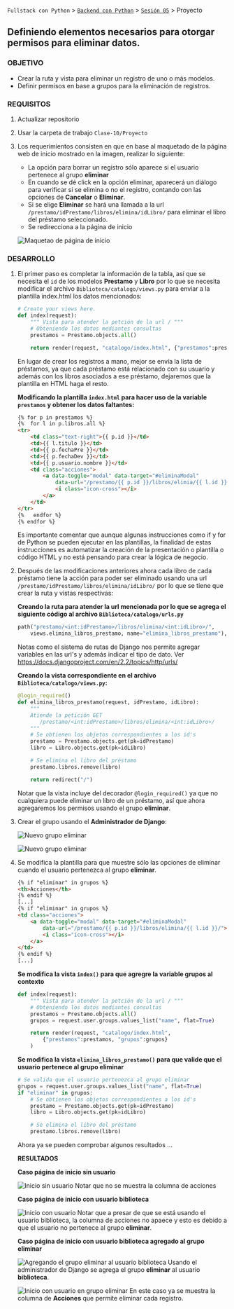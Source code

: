 `Fullstack con Python` > [`Backend con Python`](../../Readme.md) > [`Sesión 05`](../Readme.md) > Proyecto
## Definiendo elementos necesarios para otorgar permisos para eliminar datos.  

### OBJETIVO
- Crear la ruta y vista para eliminar un registro de uno o más modelos.
- Definir permisos en base a grupos para la eliminación de registros.

### REQUISITOS
1. Actualizar repositorio
1. Usar la carpeta de trabajo `Clase-10/Proyecto`
1. Los requerimientos consisten en que en base al maquetado de la página web de inicio mostrado en la imagen, realizar lo siguiente:
   - La opción para borrar un registro sólo aparece si el usuario pertenece al grupo __eliminar__
   - En cuando se dé click en la opción eliminar, aparecerá un diálogo para verificar si se elimina o no el registro, contando con las opciones de __Cancelar__ o __Eliminar__.
   - Si se elige __Eliminar__ se hará una llamada a la url `/prestamo/idPrestamo/libros/elimina/idLibro/` para eliminar el libro del préstamo seleccionado.
   - Se redirecciona a la página de inicio

   ![Maquetao de página de inicio](assets/pagina-inicio-borrar-01.png)

### DESARROLLO
1. El primer paso es completar la información de la tabla, así que se necesita el `id` de los modelos __Prestamo__ y __Libro__ por lo que se necesita modificar el archivo `Biblioteca/catalogo/views.py` para enviar a la plantilla index.html los datos mencionados:

   ```python
   # Create your views here.
   def index(request):
       """ Vista para atender la petción de la url / """
       # Obteniendo los datos mediantes consultas
       prestamos = Prestamo.objects.all()

       return render(request, "catalogo/index.html", {"prestamos":prestamos})

   ```
   En lugar de crear los registros a mano, mejor se envía la lista de préstamos, ya que cada préstamo está relacionado con su usuario y además con los libros asociados a ese préstamo, dejaremos que la plantilla en HTML haga el resto.

   __Modificando la plantilla `index.html` para hacer uso de la variable `prestamos` y obtener los datos faltantes:__

   ```html
   {% for p in prestamos %}
   {%  for l in p.libros.all %}
   <tr>
       <td class="text-right">{{ p.id }}</td>
       <td>{{ l.titulo }}</td>
       <td>{{ p.fechaPre }}</td>
       <td>{{ p.fechaDev }}</td>
       <td>{{ p.usuario.nombre }}</td>
       <td class="acciones">
           <a data-toggle="modal" data-target="#eliminaModal"
               data-url="/prestamo/{{ p.id }}/libros/elimia/{{ l.id }}/">
               <i class="icon-cross"></i>
           </a>
       </td>
   </tr>
   {%   endfor %}
   {% endfor %}
   ```
   Es importante comentar que aunque algunas instrucciones como if y for de Python se pueden ejecutar en las plantillas, la finalidad de estas instrucciones es automatizar la creación de la presentación o plantilla o código HTML y no está pensando para crear la lógica de negocio.

1. Después de las modificaciones anteriores ahora cada libro de cada préstamo tiene la acción para poder ser eliminado usando una url `/prestamo/idPrestamo/libros/elimina/idLibro/` por lo que se tiene que crear la ruta y vistas respectivas:

   __Creando la ruta para atender la url mencionada por lo que se agrega el siguiente código al archivo `Biblioteca/catalogo/urls.py`__

   ```python
   path("prestamo/<int:idPrestamo>/libros/elimina/<int:idLibro>/",
       views.elimina_libros_prestamo, name="elimina_libros_prestamo"),
   ```
   Notas como el sistema de rutas de Django nos permite agregar variables en las url's y además indicar el tipo de dato. Ver https://docs.djangoproject.com/en/2.2/topics/http/urls/

   __Creando la vista correspondiente en el archivo `Biblioteca/catalogo/views.py`:__

   ```python
   @login_required()
   def elimina_libros_prestamo(request, idPrestamo, idLibro):
       """
       Atiende la petición GET
          /prestamo/<int:idPrestamo>/libros/elimina/<int:idLibro>/
       """
       # Se obtienen los objetos correspondientes a los id's
       prestamo = Prestamo.objects.get(pk=idPrestamo)
       libro = Libro.objects.get(pk=idLibro)

       # Se elimina el libro del préstamo
       prestamo.libros.remove(libro)

       return redirect("/")
   ```
   Notar que la vista incluye del decorador `@login_required()` ya que no cualquiera puede eliminar un libro de un préstamo, así que ahora agregaremos los permisos usando el grupo __eliminar__.

1. Crear el grupo usando el __Administrador de Django__:

   ![Nuevo grupo eliminar](assets/admin-django-nuevo-grupo-01.png)

   ![Nuevo grupo eliminar](assets/admin-django-nuevo-grupo-02.png)

1. Se modifica la plantilla para que muestre sólo las opciones de eliminar cuando el usuario pertenezca al grupo __eliminar__.

   ```html
   {% if "eliminar" in grupos %}
   <th>Acciones</th>
   {% endif %}
   [...]
   {% if "eliminar" in grupos %}
   <td class="acciones">
       <a data-toggle="modal" data-target="#eliminaModal"
           data-url="/prestamo/{{ p.id }}/libros/elimina/{{ l.id }}/">
           <i class="icon-cross"></i>
       </a>
   </td>
   {% endif %}
   [...]
   ```

   __Se modifica la vista `index()` para que agregre la variable grupos al contexto__

   ```python
   def index(request):
       """ Vista para atender la petción de la url / """
       # Obteniendo los datos mediantes consultas
       prestamos = Prestamo.objects.all()
       grupos = request.user.groups.values_list("name", flat=True)

       return render(request, "catalogo/index.html",
           {"prestamos":prestamos, "grupos":grupos}
       )
   ```

   __Se modifica la vista `elimina_libros_prestamo()` para que valide que el usuario pertenece al grupo eliminar__

   ```python
   # Se valida que el usuario pertenezca al grupo eliminar
   grupos = request.user.groups.values_list("name", flat=True)
   if "eliminar" in grupos:
       # Se obtienen los objetos correspondientes a los id's
       prestamo = Prestamo.objects.get(pk=idPrestamo)
       libro = Libro.objects.get(pk=idLibro)

       # Se elimina el libro del préstamo
       prestamo.libros.remove(libro)
   ```
   Ahora ya se pueden comprobar algunos resultados ...

   __RESULTADOS__

   __Caso página de inicio sin usuario__

   ![Inicio sin usuario](assets/pagina-inicio-borrar-02.png)
   Notar que no se muestra la columna de acciones

   __Caso página de inicio con usuario biblioteca__

   ![Inicio con usuario](assets/pagina-inicio-borrar-03.png)
   Notar que a presar de que se está usando el usuario biblioteca, la columna de acciones no apaece y esto es debido a que el usuario no pertenece al grupo __eliminar__.

   __Caso página de inicio con usuario biblioteca agregado al grupo eliminar__

   ![Agregando el grupo eliminar al usuario biblioteca](assets/pagina-inicio-borrar-04.png)
   Usando el administrador de Django se agrega el grupo __eliminar__ al usuario __biblioteca__.

   ![Inicio con usuario en grupo eliminar](assets/pagina-inicio-borrar-05.png)
   En este caso ya se muestra la columna de __Acciones__ que permite eliminar cada registro.

